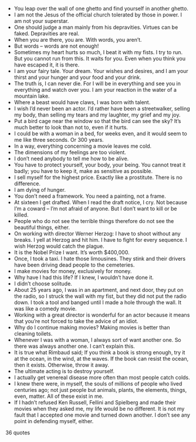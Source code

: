  - You leap over the wall of one ghetto and find yourself in another ghetto.
 - I am not the Jesus of the official church tolerated by those in power. I am not your superstar.
 - One should judge a man mainly from his depravities. Virtues can be faked. Depravities are real.
 - When you are there, you are. With words, you aren’t.
 - But words – words are not enough!
 - Sometimes my heart hurts so much, I beat it with my fists. I try to run. But you cannot run from this. It waits for you. Even when you think you have escaped it, it is there.
 - I am your fairy tale. Your dream. Your wishes and desires, and I am your thirst and your hunger and your food and your drink.
 - The truth is, I can never die. For I will be in everything and see you in everything and watch over you. I am your reaction in the water of a mountain lake.
 - Where a beast would have claws, I was born with talent.
 - I wish I’d never been an actor. I’d rather have been a streetwalker, selling my body, than selling my tears and my laughter, my grief and my joy.
 - Put a bird cage near the window so that the bird can see the sky? It’s much better to look than not to, even if it hurts.
 - I could be with a woman in a bed, for weeks even, and it would seem to me like three seconds. Or 300 years.
 - In a way, everything concerning a movie leaves me cold.
 - The dimensions of my feelings are too violent.
 - I don’t need anybody to tell me how to be alive.
 - You have to protect yourself, your body, your being. You cannot treat it badly; you have to keep it, make as sensitive as possible.
 - I sell myself for the highest price. Exactly like a prostitute. There is no difference.
 - I am dying of hunger.
 - You don’t need a framework. You need a painting, not a frame.
 - At sixteen I get drafted. When I read the draft notice, I cry. Not because I’m a coward – I’m not afraid of anyone. But I don’t want to kill or be killed.
 - People who do not see the terrible things therefore do not see the beautiful things, either.
 - On working with director Werner Herzog: I have to shoot without any breaks. I yell at Herzog and hit him. I have to fight for every sequence. I wish Herzog would catch the plague.
 - It is the Nobel Prize I want. It’s worth $400,000.
 - Once, I took a taxi. I hate those limousines. They stink and their drivers have been driving dead people to the cemeteries.
 - I make movies for money, exclusively for money.
 - Why have I had this life? If I knew, I wouldn’t have done it.
 - I didn’t choose solitude.
 - About 25 years ago, I was in an apartment, and next door, they put on the radio, so I struck the wall with my fist, but they did not put the radio down. I took a tool and banged until I made a hole through the wall. It was like a comedy movie.
 - Working with a great director is wonderful for an actor because it means that you’re not forced to take the advice of an idiot.
 - Why do I continue making movies? Making movies is better than cleaning toilets.
 - Whenever I was with a woman, I always sort of want another one. So there was always another one. I can’t explain this.
 - It is true what Rimbaud said; If you think a book is strong enough, try it at the ocean, in the wind, at the waves. If the book can resist the ocean, then it exists. Otherwise, throw it away.
 - The ultimate acting is to destroy yourself.
 - I actually get venereal disease more often than most people catch colds.
 - I knew there were, in myself, the souls of millions of people who lived centuries ago; not just people but animals, plants, the elements, things, even, matter. All of these exist in me.
 - If I hadn’t refused Ken Russell, Fellini and Spielberg and made their movies when they asked me, my life would be no different. It is not my fault that I accepted one movie and turned down another. I don’t see any point in defending myself, either.

36 quotes